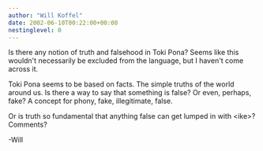 ```yaml
---
author: "Will Koffel"
date: 2002-06-10T00:22:00+00:00
nestinglevel: 0
---
```

Is there any notion of truth and falsehood in Toki Pona? Seems like this
wouldn't necessarily be excluded from the language, but I haven't come across
it.

Toki Pona seems to be based on facts. The simple truths of the world around
us. Is there a way to say that something is false? Or even, perhaps, fake? A
concept for phony, fake, illegitimate, false.

Or is truth so fundamental that anything false can get lumped in with \<ike\>?
Comments?

-Will